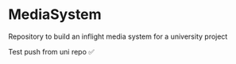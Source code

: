 # MediaSystem
Repository to build an inflight media system for a university project

Test push from uni repo ✅